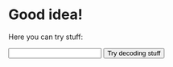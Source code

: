 # Good idea!

Here you can try stuff:

<input type="text" name="passphrase" id="passphrase" autocomplete="off">
<input type="button" onclick="decode()" value="Try decoding stuff">

<script src="https://bitwiseshiftleft.github.io/sjcl/sjcl.js"></script> 
<div id="result"></div>

<script>
    let messages = [
        "{\"iv\":\"yspZGhEn8/S+f34bKiv4mA==\",\"v\":1,\"iter\":10000,\"ks\":128,\"ts\":64,\"mode\":\"ccm\",\"adata\":\"\",\"cipher\":\"aes\",\"salt\":\"gqV8hDnPJpk=\",\"ct\":\"vCT1nLTjcTF53m71KYYevSGwzQAeuoXSe8Ofttvc5D3tdlouWcJo80/f/V+fC19jIHmNp6Q5kj+BZvwqR8PvrJv+to99A5eb9v+yf8ON4LIi782uTU4879hd4mmX7VFF9kDAMPoNxtpBQjVG0GNn8Xu6AS3vXLgY8yHseQPByk80QJinlmaF5v+ByW5XZvjiN6eFC/6p+WfaotoN9Bg5HMGTRhN+PS/jAu1kjHuOfgI=\"}",
        "{\"iv\":\"6bIpt8gGTtMmmS+/YOTTKg==\",\"v\":1,\"iter\":10000,\"ks\":128,\"ts\":64,\"mode\":\"ccm\",\"adata\":\"\",\"cipher\":\"aes\",\"salt\":\"lcuvW5ViyEk=\",\"ct\":\"PtFcVIfx/9pMFcPYIAnmwAhW7zm76T1jauQSqPLJUjwrmJWzsd5ZTg4LBVB//PXbHIOkMnsCYynfq4SKpPFbcgkfF389qyY+ZNPMhn1FCawXBRJzuslY8/qJe0HSSgOXvjx2fAbdnYwaUswzbbKfzoV6Yg4+J7QNAiS+m78=\"}",
        "{\"iv\":\"GUHXLmiqNp+nCunXDafCxA==\",\"v\":1,\"iter\":10000,\"ks\":128,\"ts\":64,\"mode\":\"ccm\",\"adata\":\"\",\"cipher\":\"aes\",\"salt\":\"Vz8GBbNkezA=\",\"ct\":\"DOXfB7PPeKm4dg81Q4/YMLJirH0Ribul+JGskIHbtWWM5tDsiwcFsw+Qhdu7tgadMw5ITA==\"}",
        "{\"iv\":\"aEFeOIFuNIKOkbILWfZLTQ==\",\"v\":1,\"iter\":10000,\"ks\":128,\"ts\":64,\"mode\":\"ccm\",\"adata\":\"\",\"cipher\":\"aes\",\"salt\":\"MytVoz5kRnQ=\",\"ct\":\"92qtqLg3QM6DuyE5X+wkG2ze+T1poSv88urEJ7OUhlTGxRWbDWXDwm6fO2XyuYp5zVe/OhFGS7/ENeYupASAilJh\"}",
        "{\"iv\":\"ExEh/3hbN5f+yVPO7drFIg==\",\"v\":1,\"iter\":10000,\"ks\":128,\"ts\":64,\"mode\":\"ccm\",\"adata\":\"\",\"cipher\":\"aes\",\"salt\":\"dA738N6INl4=\",\"ct\":\"wv2UIHUM0hSeNaw/buzCx8d99YFLLUJcvJlyvXFxRV3Refbi9ybMKY3QtnSW4dRIhSryTVjq9XOSGv8J5oH07ExA1B9Wr+RkSBQcFbGsHxlQo2pYuGJ4S3NSZuwFAqxo2v9D62Lw6djQ4+QFUUAk7hCuNoKPUw==\"}",
        ]
    function decode() {
        for (message in messages) {
            try {
                let decoded = sjcl.decrypt(document.getElementById("passphrase").value, message);
            };
            if (decoded.startsWith("::::")) {
                document.getElementById("result").innerHTML = decoded.slice(4);
            }
        }
    };
</script>

